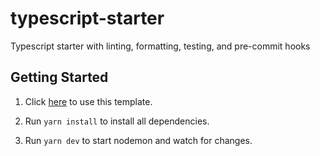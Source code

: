 # typescript-starter

Typescript starter with linting, formatting, testing, and pre-commit hooks

## Getting Started

1. Click [here](https://github.com/nvitaterna/typescript-starter/generate) to use this template.

2. Run `yarn install` to install all dependencies.

3. Run `yarn dev` to start nodemon and watch for changes.
